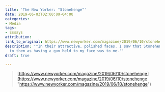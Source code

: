 ```yaml
---
title: 'The New Yorker: "Stonehenge"'
date: 2019-06-03T02:00:00-04:00
categories:
- Media
tags:
- Essays
attribution: 
link_to_original: https://www.newyorker.com/magazine/2019/06/10/stonehenge
description: '"In their attractive, polished faces, I saw that Stonehenge was as familiar
  to them as having a gun held to my face was to me."'
draft: true

---
```

> [https://www.newyorker.com/magazine/2019/06/10/stonehenge](https://www.newyorker.com/magazine/2019/06/10/stonehenge "https://www.newyorker.com/magazine/2019/06/10/stonehenge")
